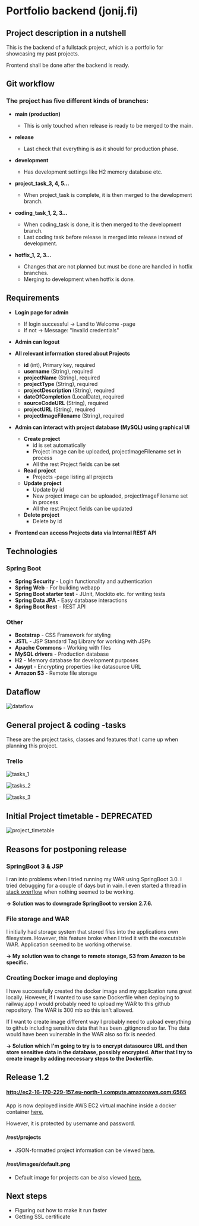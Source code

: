 # Portfolio backend (jonij.fi)
## Project description in a nutshell

This is the backend of a fullstack project, which is a portfolio for showcasing my past projects.

Frontend shall be done after the backend is ready.

## Git workflow

### The project has five different kinds of branches:
- **main (production)**
  - This is only touched when release is ready to be merged to the main.


- **release**
  - Last check that everything is as it should for production phase.


- **development**
  - Has development settings like H2 memory database etc.


- **project_task_3, 4, 5...**
  - When project_task is complete, it is then merged to the development branch.


- **coding_task_1, 2, 3...**
  - When coding_task is done, it is then merged to the development branch.
  - Last coding task before release is merged into release instead of development.


- **hotfix_1, 2, 3...**
  - Changes that are not planned but must be done are handled in hotfix branches.
  - Merging to development when hotfix is done.


## Requirements

- **Login page for admin**
  - If login successful &rarr; Land to Welcome -page
  - If not &rarr; Message: "Invalid credentials"


- **Admin can logout**


- **All relevant information stored about Projects**
  - **id** (int), Primary key, required
  - **username** (String), required
  - **projectName** (String), required
  - **projectType** (String), required
  - **projectDescription** (String), required
  - **dateOfCompletion** (LocalDate), required
  - **sourceCodeURL** (String), required
  - **projectURL** (String), required
  - **projectImageFilename** (String), required


- **Admin can interact with project database (MySQL) using graphical UI**
  - **Create project**
    - id is set automatically
    - Project image can be uploaded, projectImageFilename set in process
    - All the rest Project fields can be set
  - **Read project**
    - Projects -page listing all projects
  - **Update project**
    - Update by id
    - New project image can be uploaded, projectImageFilename set in process
    - All the rest Project fields can be updated
  - **Delete project**
    - Delete by id


- **Frontend can access Projects data via Internal REST API**


## Technologies

### Spring Boot
- **Spring Security** - Login functionality and authentication
- **Spring Web** - For building webapp
- **Spring Boot starter test** - JUnit, Mockito etc. for writing  tests
- **Spring Data JPA** - Easy database interactions
- **Spring Boot Rest** - REST API



### Other

- **Bootstrap** - CSS Framework for styling
- **JSTL** - JSP Standard Tag Library for working with JSPs
- **Apache Commons** - Working with files
- **MySQL drivers** - Production database
- **H2** - Memory database for development purposes
- **Jasypt** - Encrypting properties like datasource URL
- **Amazon S3** - Remote file storage


## Dataflow

![dataflow](documentation_images/dataflow.jpg)

## General project & coding -tasks

These are the project tasks, classes and features that I came up when planning this project.

### Trello

![tasks_1](documentation_images/tasks_1.png)

![tasks_2](documentation_images/tasks_2.png)

![tasks_3](documentation_images/tasks_3.png)


## Initial Project timetable - DEPRECATED

![project_timetable](documentation_images/project_timetable.png)

## Reasons for postponing release

### SpringBoot 3 & JSP

I ran into problems when I tried running my WAR using SpringBoot 3.0.
I tried debugging for a couple of days but in vain.
I even started a thread in [stack overflow](https://stackoverflow.com/questions/74913190/spring-boot-apps-jar-not-working-issue-with-tomcat-embed-jasper) when nothing seemed to be working.

**&rarr; Solution was to downgrade SpringBoot to version 2.7.6.**

### File storage and WAR

I initially had storage system that stored files into the applications own filesystem.
However, this feature broke when I tried it with the executable WAR.
Application seemed to be working otherwise.

**&rarr; My solution was to change to remote storage, S3 from Amazon to be specific.**

### Creating Docker image and deploying

I have successfully created the docker image and my application runs great locally.
However, if I wanted to use same Dockerfile when deploying to railway.app
I would probably need to upload my WAR to this github repository.
The WAR is 300 mb so this isn't allowed.

If I want to create image different way I probably need to upload everything to
github including sensitive data that has been .gitignored so far. The data would have
been vulnerable in the WAR also so fix is needed.

**&rarr; Solution which I'm going to try is to encrypt datasource URL and then store
sensitive data in the database, possibly encrypted. After that I try to create image by 
adding necessary steps to the Dockerfile.**

## Release 1.2

#### http://ec2-16-170-229-157.eu-north-1.compute.amazonaws.com:6565

App is now deployed inside AWS EC2 virtual machine inside a docker container 
[here.](http://ec2-16-170-229-157.eu-north-1.compute.amazonaws.com:6565) 

However, it is protected by username and password.

#### /rest/projects
- JSON-formatted project information can be viewed [here.](http://ec2-16-170-229-157.eu-north-1.compute.amazonaws.com:6565/rest/projects)

#### /rest/images/default.png
- Default image for projects can be also viewed [here.](http://ec2-16-170-229-157.eu-north-1.compute.amazonaws.com:6565/rest/images/default.png)

## Next steps

- Figuring out how to make it run faster
- Getting SSL certificate

